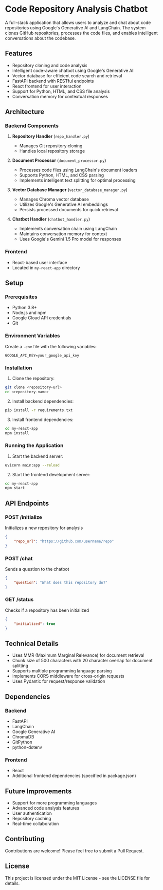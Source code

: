 # Code Repository Analysis Chatbot

A full-stack application that allows users to analyze and chat about code repositories using Google's Generative AI and LangChain. The system clones GitHub repositories, processes the code files, and enables intelligent conversations about the codebase.

## Features

- Repository cloning and code analysis
- Intelligent code-aware chatbot using Google's Generative AI
- Vector database for efficient code search and retrieval
- FastAPI backend with RESTful endpoints
- React frontend for user interaction
- Support for Python, HTML, and CSS file analysis
- Conversation memory for contextual responses

## Architecture

### Backend Components

1. **Repository Handler** (`repo_handler.py`)
   - Manages Git repository cloning
   - Handles local repository storage

2. **Document Processor** (`document_processor.py`)
   - Processes code files using LangChain's document loaders
   - Supports Python, HTML, and CSS parsing
   - Implements intelligent text splitting for optimal processing

3. **Vector Database Manager** (`vector_database_manager.py`)
   - Manages Chroma vector database
   - Utilizes Google's Generative AI embeddings
   - Persists processed documents for quick retrieval

4. **Chatbot Handler** (`chatbot_handler.py`)
   - Implements conversation chain using LangChain
   - Maintains conversation memory for context
   - Uses Google's Gemini 1.5 Pro model for responses

### Frontend
- React-based user interface
- Located in `my-react-app` directory

## Setup

### Prerequisites

- Python 3.8+
- Node.js and npm
- Google Cloud API credentials
- Git

### Environment Variables

Create a `.env` file with the following variables:
```
GOOGLE_API_KEY=your_google_api_key
```

### Installation

1. Clone the repository:
```bash
git clone <repository-url>
cd <repository-name>
```

2. Install backend dependencies:
```bash
pip install -r requirements.txt
```

3. Install frontend dependencies:
```bash
cd my-react-app
npm install
```

### Running the Application

1. Start the backend server:
```bash
uvicorn main:app --reload
```

2. Start the frontend development server:
```bash
cd my-react-app
npm start
```

## API Endpoints

### POST /initialize
Initializes a new repository for analysis
```json
{
    "repo_url": "https://github.com/username/repo"
}
```

### POST /chat
Sends a question to the chatbot
```json
{
    "question": "What does this repository do?"
}
```

### GET /status
Checks if a repository has been initialized
```json
{
    "initialized": true
}
```

## Technical Details

- Uses MMR (Maximum Marginal Relevance) for document retrieval
- Chunk size of 500 characters with 20 character overlap for document splitting
- Supports multiple programming language parsing
- Implements CORS middleware for cross-origin requests
- Uses Pydantic for request/response validation

## Dependencies

### Backend
- FastAPI
- LangChain
- Google Generative AI
- ChromaDB
- GitPython
- python-dotenv

### Frontend
- React
- Additional frontend dependencies (specified in package.json)

## Future Improvements

- Support for more programming languages
- Advanced code analysis features
- User authentication
- Repository caching
- Real-time collaboration

## Contributing

Contributions are welcome! Please feel free to submit a Pull Request.

## License

This project is licensed under the MIT License - see the LICENSE file for details.
